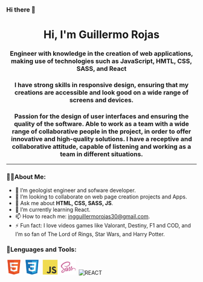 ### Hi there 👋

<!--
**Guillermo2830/Guillermo2830** is a ✨ _special_ ✨ repository because its `README.md` (this file) appears on your GitHub profile.

Here are some ideas to get you started:

- 🔭 I’m currently working on ...
- 🌱 I’m currently learning ...
- 👯 I’m looking to collaborate on ...
- 🤔 I’m looking for help with ...
- 💬 Ask me about ...
- 📫 How to reach me: ...
- 😄 Pronouns: ...
- ⚡ Fun fact: ...
-->

<div id="header"align="center">
     <h1 align="center">Hi, I'm Guillermo Rojas</h1>
     <h3 align="center" >Engineer with knowledge in the creation of web applications, making use of technologies such as JavaScript, HMTL, CSS, SASS, and React</h3>
     <h3 align="center">I have strong skills in responsive design, ensuring that my creations are accessible and look good on a wide range of screens and devices.</h3>
     <h3 align="center">Passion for the design of user interfaces and ensuring the quality of the software. Able to work as a team with a wide range of collaborative people in the project, in order to offer innovative and high-quality solutions. I have a receptive and collaborative attitude, capable of listening and working as a team in different situations.</h3>
  
</div>

---
### 👨‍💻About Me:
- 🔭 I’m geologist engineer and sofware developer.
- 👯 I’m looking to collaborate on web page creation projects and Apps.
- 💬 Ask me about **HTML, CSS, SASS, JS**.
- 🌱 I’m currently learning React.
- 📫 How to reach me: ingguillermorojas30@gmail.com.
- ⚡ Fun fact: I love videos games like Valorant, Destiny, F1 and COD, and I’m so fan of The Lord of Rings, Star Wars, and Harry Potter.

<div>
    <h3> 🔨Lenguages and Tools:</h3>
    <div>
        <img src="https://github.com/devicons/devicon/blob/master/icons/html5/html5-original.svg" title="HTML5" alt="HTML" width="40" height="40"/>&nbsp;
        <img src="https://github.com/devicons/devicon/blob/master/icons/css3/css3-original.svg" title="CSS" alt="CSS" width="40" height="40"/>&nbsp;
        <img src="https://github.com/devicons/devicon/blob/master/icons/javascript/javascript-original.svg" title="JS" alt="JS" width="40" height="40"/>&nbsp;
        <img src="https://github.com/devicons/devicon/blob/master/icons/sass/sass-original.svg" title="SASS" alt="SASS" width="40" height="40"/>&nbsp;
        <img src="https://github.com/devicons/devicon/blob/master/icons/sass/react-original.svg" title="REACT" alt="REACT" width="40" height="40"/>&nbsp;
    </div>
    </div>
</div>
